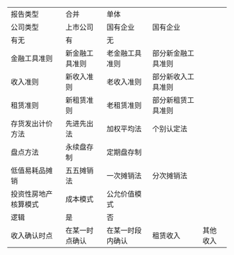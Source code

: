 <table>
   <tr>
      <td>报告类型</td>
      <td>合并</td>
      <td>单体</td>
      <td></td>
   </tr>
   <tr>
      <td>公司类型</td>
      <td>上市公司</td>
      <td>国有企业</td>
      <td>国有企业</td>
      <td></td>
   </tr>
   <tr>
      <td>有无</td>
      <td>有</td>
      <td>无</td>
      <td></td>
   </tr>
   <tr>
      <td>金融工具准则</td>
      <td>新金融工具准则</td>
      <td>老金融工具准则</td>
      <td>部分新金融工具准则</td>
   </tr>
   <tr>
      <td>收入准则</td>
      <td>新收入准则</td>
      <td>老收入准则</td>
      <td>部分新收入工具准则</td>
   </tr>
   <tr>
      <td>租赁准则</td>
      <td>新租赁准则</td>
      <td>老租赁准则</td>
      <td>部分新租赁工具准则</td>
   </tr>
   <tr>
      <td>存货发出计价方法</td>
      <td>先进先出法</td>
      <td>加权平均法</td>
      <td>个别认定法</td>
   </tr>
   <tr>
      <td>盘点方法</td>
      <td>永续盘存制</td>
      <td>定期盘存制</td>
      <td></td>
   </tr>
   <tr>
      <td>低值易耗品摊销</td>
      <td>五五摊销法</td>
      <td>一次摊销法</td>
      <td>分次摊销法</td>
   </tr>
   <tr>
      <td>投资性房地产核算模式</td>
      <td>成本模式</td>
      <td>公允价值模式</td>
      <td></td>
   </tr>
   <tr>
      <td>逻辑</td>
      <td>是</td>
      <td>否</td>
      <td></td>
   </tr>
   <tr>
       <td>收入确认时点</td>
      <td>在某一时点确认</td>
      <td>在某一时段内确认</td>
      <td>租赁收入</td>
      <td>其他收入</td>
   </tr>
</table>




